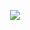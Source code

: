 <p align="center">
  <a href="https://github.com/DenverCoder1/readme-typing-svg"><img src="https://readme-typing-svg.herokuapp.com?font=Time+New+Roman&color=greenlight&size=25&center=true&vCenter=true&width=500&height=100&lines=Hi+There...;I'm+an+IT+Enthusiast...;Active+Learner...;Love+to+learn+new+stuffs...;Let's+be+friends..."></a>
</p>
